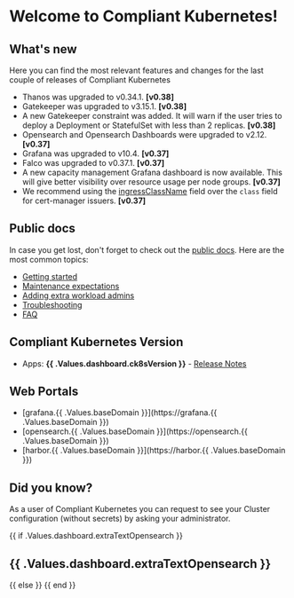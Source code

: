 # Welcome to Compliant Kubernetes!

## What's new

Here you can find the most relevant features and changes for the last couple of releases of Compliant Kubernetes

- Thanos was upgraded to v0.34.1. **[v0.38]**
- Gatekeeper was upgraded to v3.15.1. **[v0.38]**
- A new Gatekeeper constraint was added. It will warn if the user tries to deploy a Deployment or StatefulSet with less than 2 replicas. **[v0.38]**
- Opensearch and Opensearch Dashboards were upgraded to v2.12. **[v0.37]**
- Grafana was upgraded to v10.4. **[v0.37]**
- Falco was upgraded to v0.37.1. **[v0.37]**
- A new capacity management Grafana dashboard is now available. This will give better visibility over resource usage per node groups. **[v0.37]**
- We recommend using the [ingressClassName](https://cert-manager.io/docs/configuration/acme/http01/#ingressclassname) field over the `class` field for cert-manager issuers. **[v0.37]**

## Public docs

In case you get lost, don't forget to check out the [public docs](https://elastisys.io/compliantkubernetes/). Here are the most common topics:

- [Getting started](https://elastisys.io/compliantkubernetes/user-guide/prepare/)
- [Maintenance expectations](https://elastisys.io/compliantkubernetes/user-guide/maintenance/)
- [Adding extra workload admins](https://elastisys.io/compliantkubernetes/user-guide/delegation/#kubernetes-api)
- [Troubleshooting](https://elastisys.io/compliantkubernetes/user-guide/troubleshooting/)
- [FAQ](https://elastisys.io/compliantkubernetes/user-guide/faq/)

## Compliant Kubernetes Version

- Apps: **{{ .Values.dashboard.ck8sVersion }}** - [Release Notes](https://elastisys.io/compliantkubernetes/release-notes/)

## Web Portals

- [grafana.{{ .Values.baseDomain }}](https://grafana.{{ .Values.baseDomain }})
- [opensearch.{{ .Values.baseDomain }}](https://opensearch.{{ .Values.baseDomain }})
- [harbor.{{ .Values.baseDomain }}](https://harbor.{{ .Values.baseDomain }})

## Did you know?

As a user of Compliant Kubernetes you can request to see your Cluster configuration (without secrets) by asking your administrator.

{{ if .Values.dashboard.extraTextOpensearch }}
## {{ .Values.dashboard.extraTextOpensearch }}
{{ else }}
{{ end }}

[//]: # (If you update this file, remember to also edit compliantkubernetes-apps/helmfile.d/charts/grafana-dashboards/files/welcome.md)
